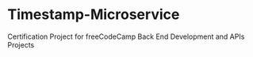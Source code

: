 # Timestamp-Microservice
Certification Project for freeCodeCamp Back End Development and APIs Projects
